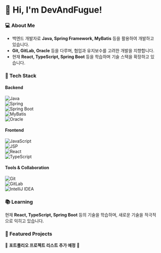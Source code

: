 # 👋 Hi, I'm DevAndFugue!

### 💻 About Me  
- 백엔드 개발자로 **Java, Spring Framework, MyBatis** 등을 활용하여 개발하고 있습니다.  
- **Git, GitLab, Oracle** 등을 다루며, 협업과 유지보수를 고려한 개발을 지향합니다.  
- 현재 **React, TypeScript, Spring Boot** 등을 학습하며 기술 스택을 확장하고 있습니다.  

### 🚀 Tech Stack  
#### **Backend**  
![Java](https://img.shields.io/badge/Java-007396?style=flat&logo=java&logoColor=white)  
![Spring](https://img.shields.io/badge/Spring-6DB33F?style=flat&logo=spring&logoColor=white)  
![Spring Boot](https://img.shields.io/badge/Spring%20Boot-6DB33F?style=flat&logo=springboot&logoColor=white)  
![MyBatis](https://img.shields.io/badge/MyBatis-4479A1?style=flat&logo=databricks&logoColor=white)  
![Oracle](https://img.shields.io/badge/Oracle-F80000?style=flat&logo=oracle&logoColor=white)  

#### **Frontend**  
![JavaScript](https://img.shields.io/badge/JavaScript-F7DF1E?style=flat&logo=javascript&logoColor=black)  
![JSP](https://img.shields.io/badge/JSP-007396?style=flat&logo=java&logoColor=white)  
![React](https://img.shields.io/badge/React-61DAFB?style=flat&logo=react&logoColor=black)  
![TypeScript](https://img.shields.io/badge/TypeScript-3178C6?style=flat&logo=typescript&logoColor=white)  

#### **Tools & Collaboration**  
![Git](https://img.shields.io/badge/Git-F05032?style=flat&logo=git&logoColor=white)  
![GitLab](https://img.shields.io/badge/GitLab-FC6D26?style=flat&logo=gitlab&logoColor=white)  
![IntelliJ IDEA](https://img.shields.io/badge/IntelliJ%20IDEA-000000?style=flat&logo=intellijidea&logoColor=white)  

### 📚 Learning  
현재 **React, TypeScript, Spring Boot** 등의 기술을 학습하며, 새로운 기술을 적극적으로 익히고 있습니다.  

### 📌 Featured Projects  
🚀 **포트폴리오 프로젝트 리스트 추가 예정** 🚀  

